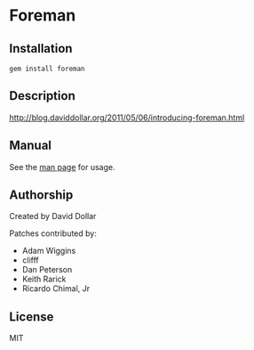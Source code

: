 # Foreman

## Installation

    gem install foreman

## Description

http://blog.daviddollar.org/2011/05/06/introducing-foreman.html

## Manual

See the [man page](http://ddollar.github.com/foreman) for usage.

## Authorship

Created by David Dollar

Patches contributed by:

* Adam Wiggins
* clifff
* Dan Peterson
* Keith Rarick
* Ricardo Chimal, Jr

## License

MIT
